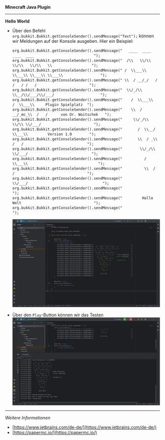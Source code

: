 **Minecraft Java Plugin**

---

**Hello World**

- Über den Befehl `org.bukkit.Bukkit.getConsoleSender().sendMessage("Text");` können wir Meldungen auf der Konsole ausgeben.
  Hier ein Beispiel:
  ```
  org.bukkit.Bukkit.getConsoleSender().sendMessage("   ____  ____  ____  ____                           ");
  org.bukkit.Bukkit.getConsoleSender().sendMessage("  /\\   \\/\\   \\/\\   \\/\\   \\                  ");
  org.bukkit.Bukkit.getConsoleSender().sendMessage(" /  \\___\\ \\___\\ \\___\\ \\___\\                 ");
  org.bukkit.Bukkit.getConsoleSender().sendMessage(" \\  / __/_/   / /   / /   /                        ");
  org.bukkit.Bukkit.getConsoleSender().sendMessage("  \\/_/\\   \\__/\\/___/\\/___/                     ");
  org.bukkit.Bukkit.getConsoleSender().sendMessage("    /  \\___\\    /  \\___\\     Plugin Spielplatz  ");
  org.bukkit.Bukkit.getConsoleSender().sendMessage("    \\  / __/_mc_\\  /   /      von Dr. Woitschek   ");
  org.bukkit.Bukkit.getConsoleSender().sendMessage("     \\/_/\\   \\/\\ \\/___/                        ");
  org.bukkit.Bukkit.getConsoleSender().sendMessage("       /  \\__/  \\___\\         Version 1.0        ");
  org.bukkit.Bukkit.getConsoleSender().sendMessage("       \\  / _\\  /   /                             ");
  org.bukkit.Bukkit.getConsoleSender().sendMessage("        \\/_/\\ \\/___/                             ");
  org.bukkit.Bukkit.getConsoleSender().sendMessage("          /  \\___\\                                ");
  org.bukkit.Bukkit.getConsoleSender().sendMessage("          \\  /   /                                 ");
  org.bukkit.Bukkit.getConsoleSender().sendMessage("           \\/___/                                  ");
  org.bukkit.Bukkit.getConsoleSender().sendMessage("                                                    ");
  org.bukkit.Bukkit.getConsoleSender().sendMessage("         Hallo Welt                                 ");
  org.bukkit.Bukkit.getConsoleSender().sendMessage("                                                    "); 
  ```
  ![Screenshot](https://github.com/dr-woitschek/minecraft/blob/main/JavaEdition/Plugins/mc-Hello-World/Bilder/IntelliJ_IDEA_01.jpg)

- Über den `Play`-Button können wir das Testen
  ![Screenshot](https://github.com/dr-woitschek/minecraft/blob/main/JavaEdition/Plugins/mc-Hello-World/Bilder/IntelliJ_IDEA_02.jpg)

---

_Weitere Informationen_
- [https://www.jetbrains.com/de-de/](https://www.jetbrains.com/de-de/)
- [https://papermc.io/](https://papermc.io/)
